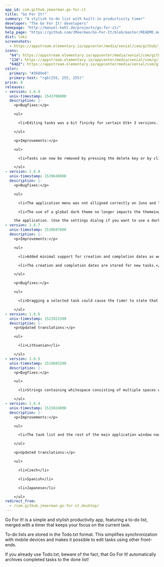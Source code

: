 ```yaml
---
app_id: com.github.jmoerman.go-for-it
title: "Go For It!"
summary: "A stylish to-do list with built-in productivity timer"
developer: "The Go For It! developers"
homepage: "http://manuel-kehl.de/projects/go-for-it/"
help_page: "https://github.com/JMoerman/Go-For-It/blob/master/README.md"
dist: loki
screenshots:
  - https://appstream.elementary.io/appcenter/media/xenial/com/github/jmoerman.go-for-it/0ED9E7A4F59B6AC8CCFA09D86D7A93A0/screenshots/image-1_orig.png
icons:
  "64": https://appstream.elementary.io/appcenter/media/xenial/com/github/jmoerman.go-for-it/0ED9E7A4F59B6AC8CCFA09D86D7A93A0/icons/64x64/com.github.jmoerman.go-for-it_com.github.jmoerman.go-for-it.png
  "128": https://appstream.elementary.io/appcenter/media/xenial/com/github/jmoerman.go-for-it/0ED9E7A4F59B6AC8CCFA09D86D7A93A0/icons/128x128/com.github.jmoerman.go-for-it_com.github.jmoerman.go-for-it.png
  "64@2": https://appstream.elementary.io/appcenter/media/xenial/com/github/jmoerman.go-for-it/0ED9E7A4F59B6AC8CCFA09D86D7A93A0/icons/64x64@2/com.github.jmoerman.go-for-it_com.github.jmoerman.go-for-it.png
color:
  primary: "#3689e6"
  primary-text: "rgb(255, 255, 255)"
price: 0
releases:
- version: 1.6.9
  unix-timestamp: 1543708800
  description: |-
    <p>Bugfixes:</p>

    <ul>

      <li>Editing tasks was a bit finicky for certain Gtk+ 3 versions. Editing should now never be aborted immediately.</li>

    </ul>

    <p>Improvements:</p>

    <ul>

      <li>Tasks can now be removed by pressing the delete key or by clicking a new delete button while editing a task.</li>

    </ul>
- version: 1.6.8
  unix-timestamp: 1539648000
  description: |-
    <p>Bugfixes:</p>

    <ul>

      <li>The application menu was not alligned correctly on Juno and likely other modern distribution releases.</li>

      <li>The use of a global dark theme no longer impacts the themeing of Go For It!, while it used to affect a part of

    the application. (Use the settings dialog if you want to use a dark theme.)</li> </ul>
- version: 1.6.7
  unix-timestamp: 1538697600
  description: |-
    <p>Improvements:</p>

    <ul>

      <li>Added minimal support for creation and completion dates as well as the priority of a task.</li>

      <li>The creation and completion dates are stored for new tasks.</li>

    </ul>

    <p>Bugfixes:</p>

    <ul>

      <li>Dragging a selected task could cause the timer to state that all tasks are finished.</li>

    </ul>
- version: 1.6.6
  unix-timestamp: 1523923200
  description: |-
    <p>Updated translations:</p>

    <ul>

      <li>Lithuanian</li>

    </ul>
- version: 1.6.5
  unix-timestamp: 1519603200
  description: |-
    <p>Bugfixes:</p>

    <ul>

      <li>Strings containing whitespace consisting of multiple spaces were not parsed correctly, which could lead to crashes.</li>

    </ul>
- version: 1.6.4
  unix-timestamp: 1515024000
  description: |-
    <p>Improvements:</p>

    <ul>

      <li>The task list and the rest of the main application window now have the same background color.</li>

    </ul>

    <p>Updated translations:</p>

    <ul>

      <li>Czech</li>

      <li>Spanish</li>

      <li>Japanese</li>

    </ul>
redirect_from:
  - /com.github.jmoerman.go-for-it.desktop/
---
```


<p>Go For It! is a simple and stylish productivity app, featuring a to-do list, merged with a timer that keeps your focus on the current task.</p>
<p>To-do lists are stored in the Todo.txt format. This simplifies synchronization with mobile devices and makes it possible to edit tasks using other front-ends.</p>
<p>If you already use Todo.txt, beware of the fact, that Go For It! automatically archives completed tasks to the done list!</p>
